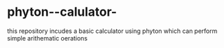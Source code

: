# phyton--calulator-
this repository incudes a basic calculator using phyton which can perform simple arithematic oerations 
